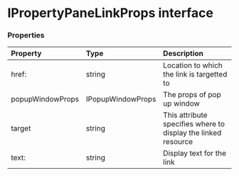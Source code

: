 # IPropertyPaneLinkProps interface





### Properties

| Property	   | Type	| Description|
|:-------------|:-------|:-----------|
|href:      | string | Location to which the link is targetted to |
|popupWindowProps      | IPopupWindowProps | The props of pop up window |
|target      | string | This attribute specifies where to display the linked resource |
|text:      | string | Display text for the link |




